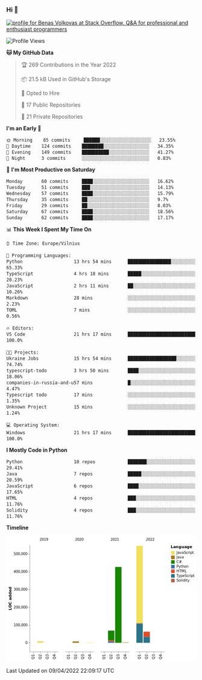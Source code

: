 ### Hi 👋
<a href="https://stackoverflow.com/users/14954249/benas-volkovas"><img src="https://stackoverflow.com/users/flair/14954249.png?theme=dark" width="208" height="58" alt="profile for Benas Volkovas at Stack Overflow, Q&amp;A for professional and enthusiast programmers" title="profile for Benas Volkovas at Stack Overflow, Q&amp;A for professional and enthusiast programmers"></a>

<!--START_SECTION:waka-->
![Profile Views](http://img.shields.io/badge/Profile%20Views-3-blue)

**🐱 My GitHub Data** 

> 🏆 269 Contributions in the Year 2022
 > 
> 📦 21.5 kB Used in GitHub's Storage 
 > 
> 💼 Opted to Hire
 > 
> 📜 17 Public Repositories 
 > 
> 🔑 21 Private Repositories  
 > 
**I'm an Early 🐤** 

```text
🌞 Morning    85 commits     ██████░░░░░░░░░░░░░░░░░░░   23.55% 
🌆 Daytime    124 commits    ████████░░░░░░░░░░░░░░░░░   34.35% 
🌃 Evening    149 commits    ██████████░░░░░░░░░░░░░░░   41.27% 
🌙 Night      3 commits      ░░░░░░░░░░░░░░░░░░░░░░░░░   0.83%

```
📅 **I'm Most Productive on Saturday** 

```text
Monday       60 commits     ████░░░░░░░░░░░░░░░░░░░░░   16.62% 
Tuesday      51 commits     ███░░░░░░░░░░░░░░░░░░░░░░   14.13% 
Wednesday    57 commits     ████░░░░░░░░░░░░░░░░░░░░░   15.79% 
Thursday     35 commits     ██░░░░░░░░░░░░░░░░░░░░░░░   9.7% 
Friday       29 commits     ██░░░░░░░░░░░░░░░░░░░░░░░   8.03% 
Saturday     67 commits     ████░░░░░░░░░░░░░░░░░░░░░   18.56% 
Sunday       62 commits     ████░░░░░░░░░░░░░░░░░░░░░   17.17%

```


📊 **This Week I Spent My Time On** 

```text
⌚︎ Time Zone: Europe/Vilnius

💬 Programming Languages: 
Python                   13 hrs 54 mins      ████████████████░░░░░░░░░   65.33% 
TypeScript               4 hrs 18 mins       █████░░░░░░░░░░░░░░░░░░░░   20.23% 
JavaScript               2 hrs 11 mins       ██░░░░░░░░░░░░░░░░░░░░░░░   10.26% 
Markdown                 28 mins             ░░░░░░░░░░░░░░░░░░░░░░░░░   2.23% 
TOML                     7 mins              ░░░░░░░░░░░░░░░░░░░░░░░░░   0.56%

🔥 Editors: 
VS Code                  21 hrs 17 mins      █████████████████████████   100.0%

🐱‍💻 Projects: 
Ukraine Jobs             15 hrs 54 mins      ██████████████████░░░░░░░   74.74% 
typescript-todo          3 hrs 50 mins       ████░░░░░░░░░░░░░░░░░░░░░   18.06% 
companies-in-russia-and-u57 mins             █░░░░░░░░░░░░░░░░░░░░░░░░   4.47% 
Typescript todo          17 mins             ░░░░░░░░░░░░░░░░░░░░░░░░░   1.35% 
Unknown Project          15 mins             ░░░░░░░░░░░░░░░░░░░░░░░░░   1.24%

💻 Operating System: 
Windows                  21 hrs 17 mins      █████████████████████████   100.0%

```

**I Mostly Code in Python** 

```text
Python                   10 repos            ███████░░░░░░░░░░░░░░░░░░   29.41% 
Java                     7 repos             █████░░░░░░░░░░░░░░░░░░░░   20.59% 
JavaScript               6 repos             ████░░░░░░░░░░░░░░░░░░░░░   17.65% 
HTML                     4 repos             ███░░░░░░░░░░░░░░░░░░░░░░   11.76% 
Solidity                 4 repos             ███░░░░░░░░░░░░░░░░░░░░░░   11.76%

```


**Timeline**

![Chart not found](https://raw.githubusercontent.com/BenasVolkovas/BenasVolkovas/main/charts/bar_graph.png) 


 Last Updated on 09/04/2022 22:09:17 UTC
<!--END_SECTION:waka-->
